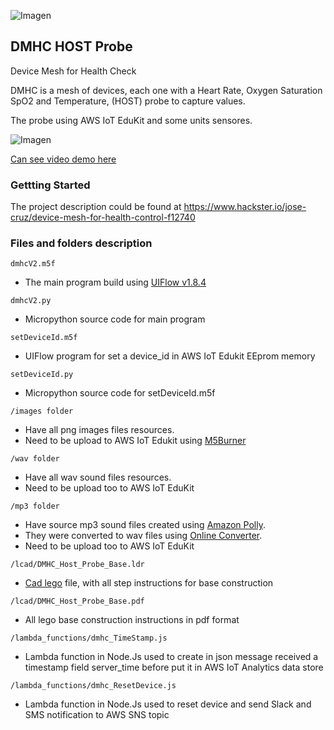 
![Imagen](https://hackster.imgix.net/uploads/attachments/1351356/img_4461_bwFKbqEmXt.jpg?auto=compress%2Cformat&w=740&h=555&fit=max)

## DMHC HOST Probe

 Device Mesh for Health Check
 
 DMHC is a mesh of devices, each one with a Heart Rate, Oxygen Saturation SpO2 and Temperature, (HOST) probe to capture values.
 
 The probe using AWS IoT EduKit and some units sensores.
 
 ![Imagen](https://hackster.imgix.net/uploads/attachments/1351986/dmhc_block_diagram_UNn0r63bXc.png?auto=compress%2Cformat&w=1280&h=960&fit=max)

 
 [Can see video demo here](https://www.youtube.com/watch?v=ma2zLZVV3kU)
 
 
### Gettting Started

The project description could be found at 
 https://www.hackster.io/jose-cruz/device-mesh-for-health-control-f12740
 
 
 
### Files and folders description

```dmhcV2.m5f```
- The main program build using [UIFlow v1.8.4](https://shop.m5stack.com/pages/uiflow)

```dmhcV2.py```
- Micropython source code for main program 

```setDeviceId.m5f``` 
- UIFlow program for set a device_id in AWS IoT Edukit EEprom memory

```setDeviceId.py``` 
- Micropython source code for setDeviceId.m5f

```/images folder``` 
- Have all png images files resources. 
- Need to be upload to AWS IoT Edukit using [M5Burner](https://shop.m5stack.com/pages/download) 

```/wav folder```
- Have all wav sound files resources. 
- Need to be upload too to AWS IoT EduKit

```/mp3 folder``` 
- Have source mp3 sound files created using [Amazon Polly](https://aws.amazon.com/polly/?nc1=h_ls). 
- They were converted to wav files using [Online Converter](https://www.online-convert.com/). 
- Need to be upload too to AWS IoT EduKit

```/lcad/DMHC_Host_Probe_Base.ldr``` 
- [Cad lego](http://www.melkert.net/LDCad) file, with all step instructions for base construction 

```/lcad/DMHC_Host_Probe_Base.pdf``` 
- All lego base construction instructions in pdf format

```/lambda_functions/dmhc_TimeStamp.js``` 
- Lambda function in Node.Js used to create in json message received a timestamp field server_time before put it in AWS IoT Analytics data store

```/lambda_functions/dmhc_ResetDevice.js``` 
- Lambda function in Node.Js used to reset device and send Slack and SMS notification to AWS SNS topic

